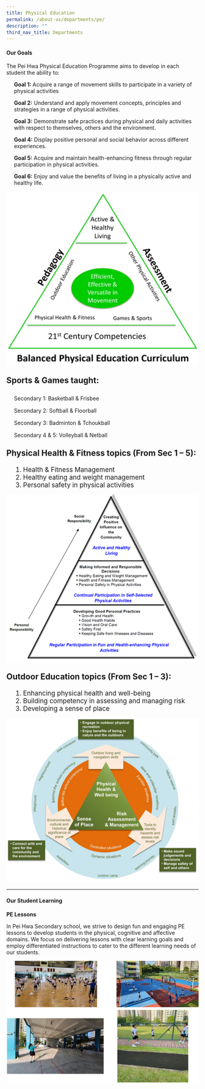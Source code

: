 ```yaml
---
title: Physical Education
permalink: /about-us/departments/pe/
description: ""
third_nav_title: Departments
---
```

<h4><strong>Our Goals</strong></h4>
<p>The Pei Hwa Physical Education Programme aims to develop in each student the ability to:</p>
<p style="margin-left:20px;"><strong>Goal 1:&nbsp;</strong>Acquire a range of movement skills to participate in a variety of physical activities</p>
<p style="margin-left:20px;"><strong>Goal 2:</strong>&nbsp;Understand and apply movement concepts, principles and strategies in a range of physical activities.</p>
<p style="margin-left:20px;"><strong>Goal 3:</strong>&nbsp;Demonstrate safe practices during physical and daily activities with respect to themselves, others and the environment.</p>
<p style="margin-left:20px;"><strong>Goal 4:</strong>&nbsp;Display positive personal and social behavior across different experiences.</p>
<p style="margin-left:20px;"><strong>Goal 5:</strong>&nbsp;Acquire and maintain health-enhancing fitness through regular participation in physical activities.</p>
<p style="margin-left:20px;"><strong>Goal 6:</strong>&nbsp;Enjoy and value the benefits of living in a physically active and healthy life.</p>
<img src="/images/pe1.jpg">

<p style="font-size:21px;"><strong>Sports &amp; Games taught:</strong></p>

<p style="margin-left:20px; margin-top: 5px; padding-top: 5px;margin-bottom: 5px; padding-bottom: 5px">Secondary 1: Basketball &amp; Frisbee</p>
<p style="margin-left:20px;  margin-top: 5px; padding-top: 5px;margin-bottom: 5px; padding-bottom: 5px">Secondary 2: Softball &amp; Floorball</p>
<p style="margin-left:20px;  margin-top: 5px; padding-top: 5px;margin-bottom: 5px; padding-bottom: 5px">Secondary 3: Badminton &amp; Tchoukball</p>
<p style="margin-left:20px;  margin-top: 5px; padding-top: 5px;margin-bottom: 5px; padding-bottom: 5px">Secondary 4 &amp; 5: Volleyball &amp; Netball</p>

<p style="font-size:21px;"><strong>Physical Health &amp; Fitness topics (From Sec 1 &ndash; 5):</strong></p>
<ol>
<li style="margin-left:20px;font-size:17px;">Health &amp; Fitness Management</li>
<li style="margin-left:20px;font-size:17px;">Healthy eating and weight management</li>
<li style="margin-left:20px;font-size:17px;">Personal safety in physical activities</li>
</ol>
<img src="/images/pe2.jpg">

<p style="font-size:21px;"><strong>Outdoor Education topics (From Sec 1 &ndash; 3):</strong></p>
<ol>
<li style="margin-left:20px;font-size:17px;">Enhancing physical health and well-being</li>
<li style="margin-left:20px;font-size:17px;">Building competency in assessing and managing risk</li>
<li style="margin-left:20px;font-size:17px;">Developing a sense of place</li>
</ol>
<img src="/images/pe3.jpg">

<hr>

<h4><strong>Our Student Learning</strong></h4>
<p><strong>PE Lessons</strong></p>
<p>In Pei Hwa Secondary school, we strive to design fun and engaging PE lessons to develop students in the physical, cognitive and affective domains. We focus on delivering lessons with clear learning goals and employ differentiated instructions to cater to the different learning needs of our students.</p>
<img src="/images/pe4.jpg">
